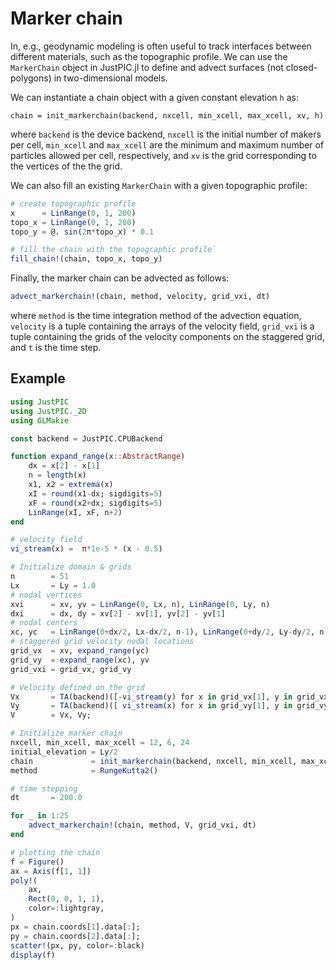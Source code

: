 # Marker chain

In, e.g., geodynamic modeling is often useful to track interfaces between different materials, such as the topographic profile. We can use the `MarkerChain` object in JustPIC.jl to define and advect surfaces (not closed-polygons) in two-dimensional models. 

We can instantiate a chain object with a given constant elevation `h` as:

`chain = init_markerchain(backend, nxcell, min_xcell, max_xcell, xv, h)`

where `backend` is the device backend, `nxcell` is the initial number of makers per cell, `min_xcell` and `max_xcell` are the minimum and maximum number of particles allowed per cell, respectively, and `xv` is the grid corresponding to the vertices of the the grid.

We can also fill an existing `MarkerChain` with a given topographic profile:
```julia
# create topographic profile
x      = LinRange(0, 1, 200)
topo_x = LinRange(0, 1, 200)
topo_y = @. sin(2π*topo_x) * 0.1

# fill the chain with the topographic profile` 
fill_chain!(chain, topo_x, topo_y)
```

Finally, the marker chain can be advected as follows:

```julia
advect_markerchain!(chain, method, velocity, grid_vxi, dt)
```

where `method` is the time integration method of the advection equation, `velocity` is a tuple containing the arrays of the velocity field, `grid_vxi` is a tuple containing the grids of the velocity components on the staggered grid, and `t` is the time step.

## Example

```julia
using JustPIC
using JustPIC._2D
using GLMakie

const backend = JustPIC.CPUBackend

function expand_range(x::AbstractRange)
    dx = x[2] - x[1]
    n = length(x)
    x1, x2 = extrema(x)
    xI = round(x1-dx; sigdigits=5)
    xF = round(x2+dx; sigdigits=5)
    LinRange(xI, xF, n+2)
end

# velocity field
vi_stream(x) =  π*1e-5 * (x - 0.5)

# Initialize domain & grids
n        = 51
Lx       = Ly = 1.0
# nodal vertices
xvi      = xv, yv = LinRange(0, Lx, n), LinRange(0, Ly, n)
dxi      = dx, dy = xv[2] - xv[1], yv[2] - yv[1]
# nodal centers
xc, yc   = LinRange(0+dx/2, Lx-dx/2, n-1), LinRange(0+dy/2, Ly-dy/2, n-1)
# staggered grid velocity nodal locations
grid_vx  = xv, expand_range(yc)
grid_vy  = expand_range(xc), yv
grid_vxi = grid_vx, grid_vy

# Velocity defined on the grid
Vx       = TA(backend)([-vi_stream(y) for x in grid_vx[1], y in grid_vx[2]]);
Vy       = TA(backend)([ vi_stream(x) for x in grid_vy[1], y in grid_vy[2]]);
V        = Vx, Vy;

# Initialize marker chain
nxcell, min_xcell, max_xcell = 12, 6, 24
initial_elevation = Ly/2
chain             = init_markerchain(backend, nxcell, min_xcell, max_xcell, xv, initial_elevation);
method            = RungeKutta2()

# time stepping
dt       = 200.0

for _ in 1:25
    advect_markerchain!(chain, method, V, grid_vxi, dt)
end

# plotting the chain
f = Figure()
ax = Axis(f[1, 1])
poly!(
    ax,
    Rect(0, 0, 1, 1),
    color=:lightgray,
)
px = chain.coords[1].data[:];
py = chain.coords[2].data[:];
scatter!(px, py, color=:black)
display(f)
```